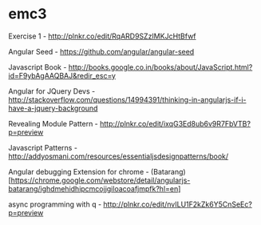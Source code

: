 emc3
====

Exercise 1 - http://plnkr.co/edit/RqARD9SZzIMKJcHtBfwf

Angular Seed - https://github.com/angular/angular-seed

Javascript Book - http://books.google.co.in/books/about/JavaScript.html?id=F9ybAgAAQBAJ&redir_esc=y

Angular for JQuery Devs - http://stackoverflow.com/questions/14994391/thinking-in-angularjs-if-i-have-a-jquery-background

Revealing Module Pattern - http://plnkr.co/edit/ixqG3Ed8ub6v9R7FbVTB?p=preview

Javascript Patterns - http://addyosmani.com/resources/essentialjsdesignpatterns/book/

Angular debugging Extension for chrome - (Batarang)[https://chrome.google.com/webstore/detail/angularjs-batarang/ighdmehidhipcmcojjgiloacoafjmpfk?hl=en] 

async programming with q - http://plnkr.co/edit/nvILU1F2kZk6Y5CnSeEc?p=preview

